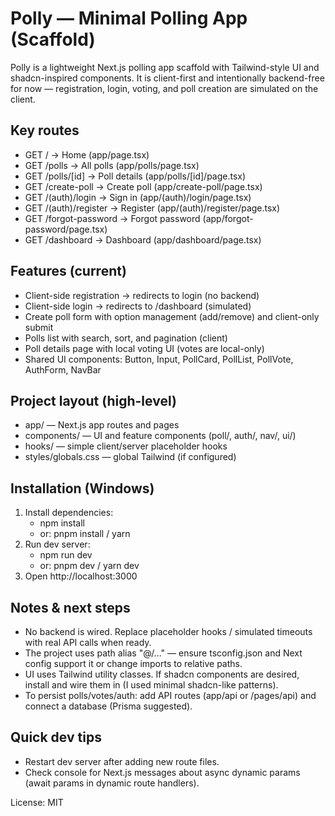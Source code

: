 # Polly — Minimal Polling App (Scaffold)

Polly is a lightweight Next.js polling app scaffold with Tailwind-style UI and shadcn-inspired components. It is client-first and intentionally backend-free for now — registration, login, voting, and poll creation are simulated on the client.

## Key routes
- GET /                      → Home (app/page.tsx)  
- GET /polls                 → All polls (app/polls/page.tsx)  
- GET /polls/[id]            → Poll details (app/polls/[id]/page.tsx)  
- GET /create-poll           → Create poll (app/create-poll/page.tsx)  
- GET /(auth)/login          → Sign in (app/(auth)/login/page.tsx)  
- GET /(auth)/register       → Register (app/(auth)/register/page.tsx)  
- GET /forgot-password       → Forgot password (app/forgot-password/page.tsx)  
- GET /dashboard             → Dashboard (app/dashboard/page.tsx)

## Features (current)
- Client-side registration → redirects to login (no backend)
- Client-side login → redirects to /dashboard (simulated)
- Create poll form with option management (add/remove) and client-only submit
- Polls list with search, sort, and pagination (client)
- Poll details page with local voting UI (votes are local-only)
- Shared UI components: Button, Input, PollCard, PollList, PollVote, AuthForm, NavBar

## Project layout (high-level)
- app/ — Next.js app routes and pages
- components/ — UI and feature components (poll/, auth/, nav/, ui/)
- hooks/ — simple client/server placeholder hooks
- styles/globals.css — global Tailwind (if configured)

## Installation (Windows)
1. Install dependencies:
   - npm install
   - or: pnpm install / yarn
2. Run dev server:
   - npm run dev
   - or: pnpm dev / yarn dev
3. Open http://localhost:3000

## Notes & next steps
- No backend is wired. Replace placeholder hooks / simulated timeouts with real API calls when ready.
- The project uses path alias "@/..." — ensure tsconfig.json and Next config support it or change imports to relative paths.
- UI uses Tailwind utility classes. If shadcn components are desired, install and wire them in (I used minimal shadcn-like patterns).
- To persist polls/votes/auth: add API routes (app/api or /pages/api) and connect a database (Prisma suggested).

## Quick dev tips
- Restart dev server after adding new route files.
- Check console for Next.js messages about async dynamic params (await params in dynamic route handlers).

License: MIT

